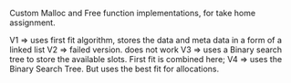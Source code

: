 Custom Malloc and Free function implementations, for take home assignment.

V1 => uses first fit algorithm, stores the data and meta data in a form of a linked list
V2 => failed version. does not work
V3 => uses a Binary search tree to store the available slots. First fit is combined here;
V4 => uses the Binary Search Tree. But uses the best fit for allocations.
